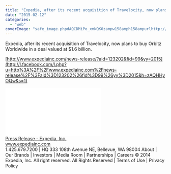 ```yaml
---
title: "Expedia, after its recent acquisition of Travelocity, now plans to buy Orbitz Wo..."
date: "2015-02-12"
categories: 
  - "web"
coverImage: "safe_image.phpdAQCDMiPo_xmNQK0zampw158amph158ampurlhttp://www.expediainc.com/wp-content/uploads/2013/06/Expedia-2xlogo.png"
---
```


Expedia, after its recent acquisition of Travelocity, now plans to buy Orbitz Worldwide in a deal valued at $1.6 billion.  
  
[http://www.expediainc.com/news-release/?aid=123202&fid=99&yy=2015](http://l.facebook.com/l.php?u=http%3A%2F%2Fwww.expediainc.com%2Fnews-release%2F%3Faid%3D123202%26fid%3D99%26yy%3D2015&h=zAQHHyOQw&s=1)  
  
[![](images/safe_image.php?d=AQCDMiPo_xmNQK0z&w=158&h=158&url=http%3A%2F%2Fwww.expediainc.com%2Fwp-content%2Fuploads%2F2013%2F06%2FExpedia-2xlogo.png)](http://l.facebook.com/l.php?u=http%3A%2F%2Fwww.expediainc.com%2Fnews-release%2F%3Faid%3D123202%26fid%3D99%26yy%3D2015&h=QAQHjBP0P&s=1)  
[Press Release - Expedia, Inc.](http://l.facebook.com/l.php?u=http%3A%2F%2Fwww.expediainc.com%2Fnews-release%2F%3Faid%3D123202%26fid%3D99%26yy%3D2015&h=dAQHJhZRx&s=1)  
www.expediainc.com  
1.425.679.7200 | HQ 333 108th Avenue NE, Bellevue, WA 98004 About | Our Brands | Investors | Media Room | Partnerships | Careers © 2014 Expedia, Inc. All right reserved. All Rights Reserved | Terms of Use | Privacy Policy
